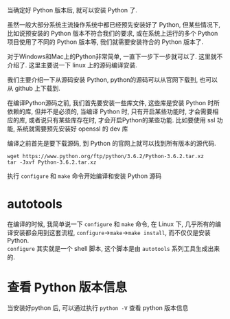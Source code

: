 当确定好 Python 版本后, 就可以安装 Python 了.

虽然一般大部分系统主流操作系统中都已经预先安装好了 Python, 但某些情况下, 比如说预安装的 Python 版本不符合我们的要求, 或在系统上运行的多个 Python 项目使用了不同的 Python 版本等, 我们就需要安装符合的 Python 版本了.

对于Windows和Mac上的Python非常简单, 一直下一步下一步就可以了. 这里就不介绍了. 这里主要说一下 linux 上的源码编译安装.

我们主要介绍一下从源码安装 Python, python的源码可以从官网下载到, 也可以从 github 上下载到.

在编译Python源码之前, 我们首先要安装一些库文件, 这些库是安装 Python 时所依赖的库, 但并不是必须的, 当编译 Python 时, 只有开启某些功能时, 才会需要相应的库, 或者说只有某些库存在时, 才会开启Python的某些功能. 比如要使用 ssl 功能, 系统就需要预先安装好 openssl 的 dev 库

编译之前首先是要下载源码, 到 Python 的官网上就可以找到所有版本的源代码.

`wget https://www.python.org/ftp/python/3.6.2/Python-3.6.2.tar.xz`  
`tar -Jxvf Python-3.6.2.tar.xz`

执行 `configure` 和 `make` 命令开始编译和安装 Python 源码  

# autotools
在编译的时候, 我简单说一下 `configure` 和 `make` 命令, 在 Linux 下, 几乎所有的编译安装都会用到这套流程, `configure`->`make`->`make install`, 而不仅仅是安装 Python.  
`configure` 其实就是一个 shell 脚本, 这个脚本是由 `autotools` 系列工具生成出来的.

# 查看 Python 版本信息
当安装好python 后, 可以通过执行 `python -V` 查看 python 版本信息